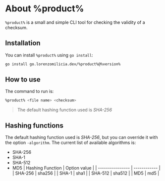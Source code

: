 # About %product%

`%product%` is a small and simple CLI tool for checking the validity of a checksum.

## Installation

You can install `%product%` using `go install`:
```Bash
go install go.lorenzomilicia.dev/%product%@%version%
```

## How to use

The command to run is:
```Bash
%product% <file name> <checksum>
```
> The default hashing function used is *SHA-256*
## Hashing functions

The default hashing function used is *SHA-256*, but you can override it with the option `-algorithm`. The current list of available algorithms is:
* SHA-256
* SHA-1
* SHA-512
* MD5
| Hashing Function | Option value |
| ---------------- | ------------ |
| SHA-256          | sha256       |
| SHA-1            | sha1         |
| SHA-512          | sha512       |
| MD5              | md5          |
